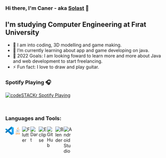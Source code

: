 ### Hi there, I'm Caner - aka [Solast][website] 👋

## I'm studying Computer Engineering at Fırat University

- 🔭 I am into coding, 3D modelling and game making.
- 🌱 I’m currently learning about app and game developing on java.
- 🥅 2022 Goals: I am looking foward to learn more and more about Java and web development to start freelancing.
- ⚡ Fun fact: I love to draw and play guitar.

### Spotify Playing 🎧

[<img src="https://cdn-icons-png.flaticon.com/512/2111/2111624.png" alt="codeSTACKr Spotify Playing" width="26px" />](https://open.spotify.com/playlist/6EV5WCkFfG8JgC4xKwtCGu)

<br />

### Languages and Tools:

[<img align="left" alt="Visual Studio Code" width="26px" src="https://raw.githubusercontent.com/github/explore/80688e429a7d4ef2fca1e82350fe8e3517d3494d/topics/visual-studio-code/visual-studio-code.png" />][webpagevs]
[<img align="left" alt="Java" width="26px" src="https://raw.githubusercontent.com/github/explore/5b3600551e122a3277c2c5368af2ad5725ffa9a1/topics/java/java.png" />][webpagejava]
[<img align="left" alt="Flutter" width="26px" src="https://cdn.icon-icons.com/icons2/2107/PNG/512/file_type_flutter_icon_130599.png" />][webpageflutter]
[<img align="left" alt="Dart" width="26px" src="https://user-images.githubusercontent.com/26507463/53453892-49908900-3a04-11e9-9dce-77ed3d694326.png" />][webpagedart]
[<img align="left" alt="Eclipse" width="26px" src="https://brandeps.com/icon-download/E/Eclipse-icon-vector-02.svg" />][webpageeclipse]
[<img align="left" alt="GitHub" width="26px" src="https://cdn.jim-nielsen.com/macos/512/github-desktop-2021-05-20.png" />][webpagegithub]
[<img align="left" alt="Blender" width="26px" src="https://icons.iconarchive.com/icons/dakirby309/simply-styled/128/Blender-icon.png" />][webpageblender]
[<img align="left" alt="Android Studio" width="26px" src="https://cdn.icon-icons.com/icons2/3053/PNG/512/android_studio_alt_macos_bigsur_icon_190394.png" />][webpageandroidstudio]

</details>

[website]: https://www.instagram.com/1solast/
[webpagevs]: https://code.visualstudio.com
[webpagejava]: https://www.java.com/tr/
[webpageflutter]: https://flutter.dev
[webpagedart]: https://dart.dev
[webpageeclipse]: https://www.eclipse.org
[webpageandroidstudio]: https://developer.android.com/studio?gclid=CjwKCAiA6Y2QBhAtEiwAGHybPaLKuNwUnp-Tb8rkB-tBSsDg-RE3-qtUH3nLPHELzn_N5XPFrxWjjBoCkxAQAvD_BwE&gclsrc=aw.ds
[webpagegithub]: https://github.com
[webpageblender]: https://www.blender.org
